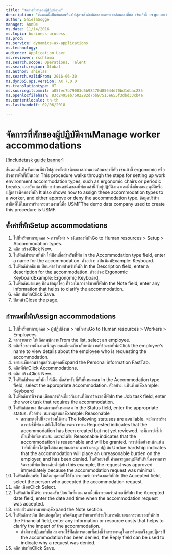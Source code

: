 ```yaml
--- 
title: "จัดการที่พักของผู้ปฏิบัติงาน"
description: "ขั้นตอนนี้เป็นขั้นตอนที่นำไปสู่การตั้งค่าชนิดของสภาพแวดล้อมของที่พัก เช่นเก้าอี้ ergonomic หรือช่วงการพักที่เป็นเวลา "
author: ShielaSogge
manager: AnnBe
ms.date: 11/14/2016
ms.topic: business-process
ms.prod: 
ms.service: dynamics-ax-applications
ms.technology: 
audience: Application User
ms.reviewer: rschloma
ms.search.scope: Operations, Talent
ms.search.region: Global
ms.author: shielas
ms.search.validFrom: 2016-06-30
ms.dyn365.ops.version: AX 7.0.0
ms.translationtype: HT
ms.sourcegitcommit: a05fec7b79003d5b98470d85644d70bd1dbac285
ms.openlocfilehash: 83c2495eb7602282d7bb97515e655f3dbd33cb4a
ms.contentlocale: th-th
ms.lasthandoff: 02/06/2018

---
```

# <a name="manage-worker-accommodations"></a><span data-ttu-id="07fc0-103">จัดการที่พักของผู้ปฏิบัติงาน</span><span class="sxs-lookup"><span data-stu-id="07fc0-103">Manage worker accommodations</span></span>

[!include[task guide banner](../../../includes/task-guide-banner.md)]

<span data-ttu-id="07fc0-104">ขั้นตอนนี้เป็นขั้นตอนที่นำไปสู่การตั้งค่าชนิดของสภาพแวดล้อมของที่พัก เช่นเก้าอี้ ergonomic หรือช่วงการพักที่เป็นเวลา </span><span class="sxs-lookup"><span data-stu-id="07fc0-104">This procedure walks through the steps for setting up work environment accommodation types, such as ergonomic chairs or periodic breaks.</span></span> <span data-ttu-id="07fc0-105">และยังแสดงวิธีการกำหนดชนิดของที่พักเหล่านี้กับผู้ปฏิบัติงาน และมีทั้งขั้นตอนอนุมัติหรือปฏิเสธชนิดของที่พัก </span><span class="sxs-lookup"><span data-stu-id="07fc0-105">It also shows how to assign these accommodation types to a worker, and either approve or deny the accommodation type.</span></span> <span data-ttu-id="07fc0-106">ข้อมูลบริษัทสาธิตที่ใช้ในการสร้างกระบวนงานนี้คือ USMF</span><span class="sxs-lookup"><span data-stu-id="07fc0-106">The demo data company used to create this procedure is USMF.</span></span>


## <a name="setup-accommodations"></a><span data-ttu-id="07fc0-107">ตั้งค่าที่พัก</span><span class="sxs-lookup"><span data-stu-id="07fc0-107">Setup accommodations</span></span>
1. <span data-ttu-id="07fc0-108">ไปที่ทรัพยากรบุคคล > การตั้งค่า > ชนิดของที่พัก</span><span class="sxs-lookup"><span data-stu-id="07fc0-108">Go to Human resources > Setup > Accommodation types.</span></span>
2. <span data-ttu-id="07fc0-109">คลิก สร้าง</span><span class="sxs-lookup"><span data-stu-id="07fc0-109">Click New.</span></span>
3. <span data-ttu-id="07fc0-110">ในฟิลด์ประเภทที่พัก ให้ป้อนชื่อสำหรับที่พัก </span><span class="sxs-lookup"><span data-stu-id="07fc0-110">In the Accommodation type field, enter a name for the accommodation.</span></span> <span data-ttu-id="07fc0-111">ตัวอย่าง: แป้นพิมพ์</span><span class="sxs-lookup"><span data-stu-id="07fc0-111">Example: Keyboard.</span></span>
4. <span data-ttu-id="07fc0-112">ในฟิลด์คำอธิบาย ป้อนคำอธิบายสำหรับที่พัก </span><span class="sxs-lookup"><span data-stu-id="07fc0-112">In the Description field, enter a description for the accommodation.</span></span> <span data-ttu-id="07fc0-113">ตัวอย่าง: Ergonomic Keyboard</span><span class="sxs-lookup"><span data-stu-id="07fc0-113">Example: Ergonomic Keyboard.</span></span>
5. <span data-ttu-id="07fc0-114">ในฟิลด์หมายเหตุ ป้อนข้อมูลใดๆ ที่ช่วยในการอธิบายที่พัก</span><span class="sxs-lookup"><span data-stu-id="07fc0-114">In the Note field, enter any information that helps to clarify the accommodation.</span></span>
6. <span data-ttu-id="07fc0-115">คลิก บันทึก</span><span class="sxs-lookup"><span data-stu-id="07fc0-115">Click Save.</span></span>
7. <span data-ttu-id="07fc0-116">ปิดหน้า</span><span class="sxs-lookup"><span data-stu-id="07fc0-116">Close the page.</span></span>

## <a name="assign-accommodations"></a><span data-ttu-id="07fc0-117">กำหนดที่พัก</span><span class="sxs-lookup"><span data-stu-id="07fc0-117">Assign accommodations</span></span>
1. <span data-ttu-id="07fc0-118">ไปที่ทรัพยากรบุคคล > ผู้ปฏิบัติงาน > พนักงาน</span><span class="sxs-lookup"><span data-stu-id="07fc0-118">Go to Human resources > Workers > Employees.</span></span>
2. <span data-ttu-id="07fc0-119">จากรายการ ให้เลือกพนักงาน</span><span class="sxs-lookup"><span data-stu-id="07fc0-119">From the list, select an employee.</span></span>
3. <span data-ttu-id="07fc0-120">คลิกชื่อของพนักงานเพื่อดูรายละเอียดเกี่ยวกับพนักงานที่ร้องขอที่พัก</span><span class="sxs-lookup"><span data-stu-id="07fc0-120">Click the employee's name to view details about the employee who is requesting the accommodation.</span></span>
4. <span data-ttu-id="07fc0-121">ขยายแท็บด่วนข้อมูลส่วนบุคคล</span><span class="sxs-lookup"><span data-stu-id="07fc0-121">Expand the Personal information FastTab.</span></span>
5. <span data-ttu-id="07fc0-122">คลิกที่พัก</span><span class="sxs-lookup"><span data-stu-id="07fc0-122">Click Accommodations.</span></span>
6. <span data-ttu-id="07fc0-123">คลิก สร้าง</span><span class="sxs-lookup"><span data-stu-id="07fc0-123">Click New.</span></span>
7. <span data-ttu-id="07fc0-124">ในฟิลด์ประเภทที่พัก ให้เลือกชื่อสำหรับที่พักที่เหมาะสม </span><span class="sxs-lookup"><span data-stu-id="07fc0-124">In the Accommodation type field, select the appropriate accommodation.</span></span> <span data-ttu-id="07fc0-125">ตัวอย่าง: แป้นพิมพ์</span><span class="sxs-lookup"><span data-stu-id="07fc0-125">Example: Keyboard</span></span>
8. <span data-ttu-id="07fc0-126">ในฟิลด์ภารกิจงาน เลือกภารกิจเกี่ยวกับงานที่มีการร้องขอที่พัก</span><span class="sxs-lookup"><span data-stu-id="07fc0-126">In the Job task field, enter the work task that requires the accommodation.</span></span>
9. <span data-ttu-id="07fc0-127">ในฟิลด์สถานะ ป้อนสถานะที่เหมาะสม </span><span class="sxs-lookup"><span data-stu-id="07fc0-127">In the Status field, enter the appropriate status.</span></span> <span data-ttu-id="07fc0-128">ตัวอย่าง: สมเหตุสมผล</span><span class="sxs-lookup"><span data-stu-id="07fc0-128">Example: Reasonable</span></span>
    * <span data-ttu-id="07fc0-129">สถานะต่อไปนี้จะพร้อมใช้งาน </span><span class="sxs-lookup"><span data-stu-id="07fc0-129">The following statuses are available.</span></span> <span data-ttu-id="07fc0-130">จะมีการสร้างการบ่งชี้ที่พัก แต่ยังไม่ได้รับการตรวจทาน </span><span class="sxs-lookup"><span data-stu-id="07fc0-130">Requested indicates that the accommodation has been created but not yet reviewed.</span></span> <span data-ttu-id="07fc0-131">จะมีการบ่งชี้ว่าเป็นที่พักที่เหมาะสม และจะได้รับ </span><span class="sxs-lookup"><span data-stu-id="07fc0-131">Reasonable indicates that the accommodation is reasonable and will be granted.</span></span> <span data-ttu-id="07fc0-132">การบ่งชี้อย่างหนักแน่นว่าที่พักที่ค่าโสหุ้ยไม่สมเหตุสมผลจากนายจ้างจะถูกปฏิเสธ </span><span class="sxs-lookup"><span data-stu-id="07fc0-132">Undue hardship indicates that the accommodation will place an unreasonable burden on the employer, and has been denied.</span></span> <span data-ttu-id="07fc0-133">ในตัวอย่างนี้ คำขอจะถูกอนุมัติทันทีเนื่องจากการร้องขอที่พักเป็นระดับต่ำสุด</span><span class="sxs-lookup"><span data-stu-id="07fc0-133">In this example, the request was approved immediately because the accommodation request was minimal.</span></span>  
10. <span data-ttu-id="07fc0-134">ในฟิลด์ที่ยอมรับ ให้เลือกบุคคลที่ได้รับการยอมรับการร้องขอที่พัก</span><span class="sxs-lookup"><span data-stu-id="07fc0-134">In the Accepted field, select the person who accepted the accommodation request.</span></span>
11. <span data-ttu-id="07fc0-135">คลิก เลือก</span><span class="sxs-lookup"><span data-stu-id="07fc0-135">Click Select.</span></span>
12. <span data-ttu-id="07fc0-136">ในฟิลด์วันที่ได้รับการยอมรับ ป้อนวันที่และเวลาเมื่อมีการยอมรับคำขอที่พัก</span><span class="sxs-lookup"><span data-stu-id="07fc0-136">In the Accepted date field, enter the date and time when the accommodation request was accepted.</span></span>
13. <span data-ttu-id="07fc0-137">ขยายส่วนของหมายเหตุ</span><span class="sxs-lookup"><span data-stu-id="07fc0-137">Expand the Note section.</span></span>
14. <span data-ttu-id="07fc0-138">ในฟิลด์การเงิน ป้อนข้อมูลใดๆ หรือต้นทุนทรัพยากรที่ช่วยในการอธิบายผลกระทบของที่พัก</span><span class="sxs-lookup"><span data-stu-id="07fc0-138">In the Financial field, enter any information or resource costs that helps to clarify the impact of the accommodation.</span></span>
    * <span data-ttu-id="07fc0-139">ถ้ามีการปฏิเสธที่พัก สามารถใช้ฟิลด์การตอบเพื่อบ่งชี้ว่าเพราะเหตุใดการร้องขอจึงถูกปฏิเสธ</span><span class="sxs-lookup"><span data-stu-id="07fc0-139">If the accommodation has been denied, the Reply field can be used to indicate why a request was denied.</span></span>  
15. <span data-ttu-id="07fc0-140">คลิก บันทึก</span><span class="sxs-lookup"><span data-stu-id="07fc0-140">Click Save.</span></span>


